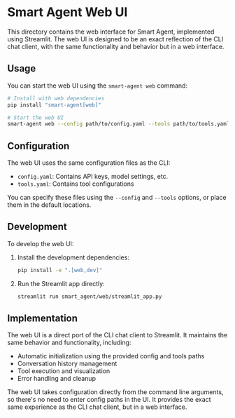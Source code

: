 # Smart Agent Web UI

This directory contains the web interface for Smart Agent, implemented using Streamlit. The web UI is designed to be an exact reflection of the CLI chat client, with the same functionality and behavior but in a web interface.

## Usage

You can start the web UI using the `smart-agent web` command:

```bash
# Install with web dependencies
pip install "smart-agent[web]"

# Start the web UI
smart-agent web --config path/to/config.yaml --tools path/to/tools.yaml --port 8501
```

## Configuration

The web UI uses the same configuration files as the CLI:

- `config.yaml`: Contains API keys, model settings, etc.
- `tools.yaml`: Contains tool configurations

You can specify these files using the `--config` and `--tools` options, or place them in the default locations.

## Development

To develop the web UI:

1. Install the development dependencies:
   ```bash
   pip install -e ".[web,dev]"
   ```

2. Run the Streamlit app directly:
   ```bash
   streamlit run smart_agent/web/streamlit_app.py
   ```

## Implementation

The web UI is a direct port of the CLI chat client to Streamlit. It maintains the same behavior and functionality, including:

- Automatic initialization using the provided config and tools paths
- Conversation history management
- Tool execution and visualization
- Error handling and cleanup

The web UI takes configuration directly from the command line arguments, so there's no need to enter config paths in the UI. It provides the exact same experience as the CLI chat client, but in a web interface.
